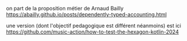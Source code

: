 
on part de la proposition métier de Arnaud Bailly
https://abailly.github.io/posts/dependently-typed-accounting.html

une version (dont l'objectif pedagogique est différent néanmoins) est ici
https://github.com/music-action/how-to-test-the-hexagon-kotlin-2024
